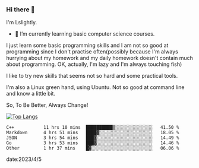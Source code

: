 ### Hi there 👋

I'm Lslightly.

- 🌱 I’m currently learning basic computer science courses.

I just learn some basic programming skills and I am not so good at programming since I don't practise often(possibly because I'm always hurrying about my homework and my daily homework doesn't contain much about programming. OK, actually, I'm lazy and I'm always touching fish)

I like to try new skills that seems not so hard and some practical tools.

I'm also a Linux green hand, using Ubuntu. Not so good at command line and know a little bit.

So, To Be Better, Always Change!

[![Top Langs](https://github-readme-stats.vercel.app/api/top-langs/?username=Lslightly&layout=compact)](https://github.com/anuraghazra/github-readme-stats)

<!--START_SECTION:waka-->

```text
C++           11 hrs 10 mins  ██████████▒░░░░░░░░░░░░░░   41.50 %
Markdown      4 hrs 51 mins   ████▓░░░░░░░░░░░░░░░░░░░░   18.05 %
JSON          3 hrs 54 mins   ███▓░░░░░░░░░░░░░░░░░░░░░   14.49 %
Go            3 hrs 53 mins   ███▓░░░░░░░░░░░░░░░░░░░░░   14.46 %
Other         1 hr 37 mins    █▓░░░░░░░░░░░░░░░░░░░░░░░   06.06 %
```

<!--END_SECTION:waka-->

date:2023/4/5

